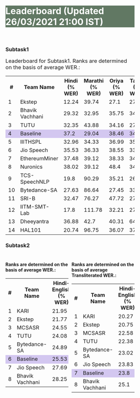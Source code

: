 <style>
* {
  box-sizing: border-box;
}

.row {
  margin-left:-5px;
  margin-right:-5px;
}
  
.column {
  float: left;
  width: 50%;
  padding: 5px;
}

/* Clearfix (clear floats) */
.row::after {
  content: "";
  clear: both;
  display: table;
}

.vl {
  border-left: 6px solid green;
  height: 500px;
}
</style>


<br>
<br>
<div class="widewrapper pagetitle">
  <div class="container" style="background-color:#617863">
    <h1 style="color:white;">Leaderboard (Updated 26/03/2021 21:00 IST)</h1>
  </div>
</div>

<br>

<h3>Subtask1</h3>

<p style="font-size:16.5px;">Leaderboard for Subtask1. Ranks are determined on the basis of average WER.:</p>

<table style="font-size:16.5px;" id="tablePreview" class="table table-striped table-sm">
  
  <!--Table head-->
  <!--Table body-->
  <tbody>
    <tr>
      <th>#</th>
      <th>Team Name</th>
      <th>Hindi (% WER)</th>
      <th>Marathi (% WER)</th>
      <th>Oriya (% WER)</th>
      <th>Tamil (% WER)</th>
      <th>Telugu (% WER)</th>
      <th>Gujarati (% WER)</th>
      <th>Average (% WER)</th>
    </tr>
    <tr>
      <td>1</td>
      <td>Ekstep</td>
      <td>12.24</td>
      <td>39.74</td>
      <td>27.1</td>
      <td>27.2</td>
      <td>22.43</td>
      <td>30.65</td>
      <td>26.56</td>
    </tr>
    <tr>
      <td>2</td>
      <td>Bhavik Vachhani</td>
      <td>29.32</td>
      <td>32.95</td>
      <td>35.75</td>
      <td>34.55</td>
      <td>31.99</td>
      <td>28.42</td>
      <td>32.16</td>
    </tr>
    <tr>
      <td>3</td>
      <td>TUTU</td>
      <td>32.35</td>
      <td>43.88</td>
      <td>34.16</td>
      <td>27.7</td>
      <td>30.25</td>
      <td>25.32</td>
      <td>32.27</td>
    </tr>
    <tr style="background-color:#d3c7f0">
      <td>4</td>
      <td>Baseline</td>
      <td>37.2</td>
      <td>29.04</td>
      <td>38.46</td>
      <td>34.09</td>
      <td>31.44</td>
      <td>26.15</td>
      <td>32.73</td>
    </tr>
    <tr>
      <td>5</td>
      <td>IIITHSPL</td>
      <td>32.96</td>
      <td>34.33</td>
      <td>36.99</td>
      <td>35.43</td>
      <td>32.24</td>
      <td>26.46</td>
      <td>33.07</td>
    </tr>
    <tr>
      <td>6</td>
      <td>Jio Speech</td>
      <td>35.53</td>
      <td>36.33</td>
      <td>38.55</td>
      <td>33.69</td>
      <td>31.14</td>
      <td>24.79</td>
      <td>33.34</td>
    </tr>
    <tr>
      <td>7</td>
      <td>EthereumMiner</td>
      <td>37.48</td>
      <td>39.12</td>
      <td>38.33</td>
      <td>34.09</td>
      <td>31.38</td>
      <td>26.37</td>
      <td>34.46</td>
    </tr>
    <tr>
      <td>8</td>
      <td>Nuronics</td>
      <td>38.02</td>
      <td>39.12</td>
      <td>48.4</td>
      <td>34.89</td>
      <td>33.11</td>
      <td>29.68</td>
      <td>37.2</td>
    </tr>
    <tr>
      <td>9</td>
      <td>TCS-SpeechNLP</td>
      <td>19.8</td>
      <td>90.29</td>
      <td>35.21</td>
      <td>26.49</td>
      <td>27.06</td>
      <td>28.75</td>
      <td>37.93</td>
    </tr>
    <tr>
      <td>10</td>
      <td>Bytedance-SA</td>
      <td>27.63</td>
      <td>86.64</td>
      <td>27.45</td>
      <td>33.8</td>
      <td>31.78</td>
      <td>23.11</td>
      <td>38.4</td>
    </tr>
    <tr>
      <td>11</td>
      <td>SRI-B</td>
      <td>32.47</td>
      <td>76.27</td>
      <td>47.72</td>
      <td>27.97</td>
      <td>29.13</td>
      <td>30.17</td>
      <td>40.62</td>
    </tr>
    <tr>
      <td>12</td>
      <td>IITM-SMT-Lab</td>
      <td>17.8</td>
      <td>111.78</td>
      <td>32.21</td>
      <td>27.12</td>
      <td>28.11</td>
      <td>29.8</td>
      <td>41.14</td>
    </tr>
    <tr>
      <td>13</td>
      <td>Dheeyantra</td>
      <td>36.88</td>
      <td>42.7</td>
      <td>40.31</td>
      <td>64.02</td>
      <td>40.62</td>
      <td>33.6</td>
      <td>43.02</td>
    </tr>
    <tr>
      <td>14</td>
      <td>HAL101</td>
      <td>20.74</td>
      <td>96.75</td>
      <td>36.07</td>
      <td>37.95</td>
      <td>34.79</td>
      <td>34.08</td>
      <td>43.4</td>
    </tr>
  </tbody>
</table>


<h3>Subtask2</h3>



<div class="row">
  <div class="column">
<h4>Ranks are determined on the basis of average WER.:</h4>

<table style="font-size:16.5px;" id="tablePreview" class="table table-striped table-sm">
  
  <!--Table head-->
  <!--Table body-->
  <tbody>
    <tr>
      <th>#</th>
      <th>Team Name</th>
      <th>Hindi-English (% WER)</th>
      <th>Bengali-English (% WER)</th>
      <th>Average (% WER)</th>
    </tr>
    <tr>
      <td>1</td>
      <td>KARI</td>
      <td>21.95</td>
      <td>26.89</td>
      <td>24.42</td>
    </tr>
    <tr>
      <td>2</td>
      <td>Ekstep</td>
      <td>21.77</td>
      <td>28.27</td>
      <td>25.02</td>
    </tr>
    <tr>
      <td>3</td>
      <td>MCSASR</td>
      <td>24.55</td>
      <td>29.89</td>
      <td>27.22</td>
    </tr>
    <tr>
      <td>4</td>
      <td>TUTU</td>
      <td>24.08</td>
      <td>31.03</td>
      <td>27.56</td>
    </tr>
    <tr>
      <td>5</td>
      <td>Bytedance-SA</td>
      <td>24.89</td>
      <td>30.64</td>
      <td>27.76</td>
    </tr>
    <tr style="background-color:#d3c7f0">
      <td>6</td>
      <td>Baseline</td>
      <td>25.53</td>
      <td>32.81</td>
      <td>29.17</td>
    </tr>
    <tr>
      <td>7</td>
      <td>Jio Speech</td>
      <td>27.69</td>
      <td>32.59</td>
      <td>30.14</td>
    </tr>
    <tr>
      <td>8</td>
      <td>Bhavik Vachhani</td>
      <td>28.25</td>
      <td>34.21</td>
      <td>31.23</td>
    </tr>
  </tbody>
</table>
</div>

  <div class="column">


<h4>Ranks are determined on the basis of average Transliterated WER.:</h4>

<table style="font-size:16.5px;" id="tablePreview" class="table table-striped table-sm">
  
  <!--Table head-->
  <!--Table body-->
  <tbody>
    <tr>
      <th>#</th>
      <th>Team Name</th>
      <th>Hindi-English (% WER)</th>
      <th>Bengali-English (% WER)</th>
      <th>Average (% WER)</th>
    </tr>
    <tr>
      <td>1</td>
      <td>KARI</td>
      <td>20.27</td>
      <td>25.59</td>
      <td>22.93</td>
    </tr>
    <tr>
      <td>2</td>
      <td>Ekstep</td>
      <td>20.75</td>
      <td>26.96</td>
      <td>23.85</td>
    </tr>
    <tr>
      <td>3</td>
      <td>MCSASR</td>
      <td>22.58</td>
      <td>28.65</td>
      <td>25.61</td>
    </tr>
    <tr>
      <td>4</td>
      <td>TUTU</td>
      <td>22.38</td>
      <td>29.72</td>
      <td>26.05</td>
    </tr>
    <tr>
      <td>5</td>
      <td>Bytedance-SA</td>
      <td>23.02</td>
      <td>29.25</td>
      <td>26.13</td>
    </tr>
    <tr>
      <td>6</td>
      <td>Jio Speech</td>
      <td>23.83</td>
      <td>30.15</td>
      <td>26.99</td>
    </tr>
    <tr style="background-color:#d3c7f0">
      <td>7</td>
      <td>Baseline</td>
      <td>23.8</td>
      <td>31.7</td>
      <td>27.75</td>
    </tr>
    <tr>
      <td>8</td>
      <td>Bhavik Vachhani</td>
      <td>25.1</td>
      <td>32.48</td>
      <td>28.79</td>
    </tr>
  </tbody>
</table>
  </div>
</div>